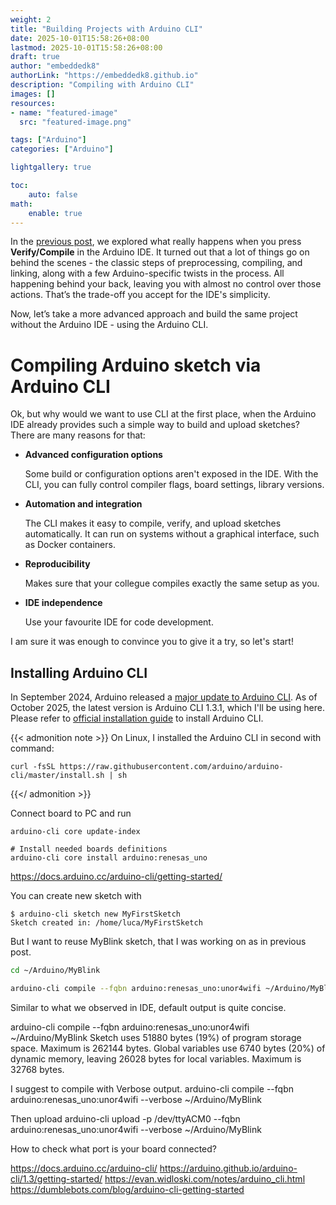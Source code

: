 ```yaml
---
weight: 2
title: "Building Projects with Arduino CLI"
date: 2025-10-01T15:58:26+08:00
lastmod: 2025-10-01T15:58:26+08:00
draft: true
author: "embeddedk8"
authorLink: "https://embeddedk8.github.io"
description: "Compiling with Arduino CLI"
images: []
resources:
- name: "featured-image"
  src: "featured-image.png"

tags: ["Arduino"]
categories: ["Arduino"]

lightgallery: true

toc:
    auto: false
math:
    enable: true
---
```


In the [previous post](/arduino-ide-build-process/), we explored what really happens when you press **Verify/Compile** in the Arduino IDE.
It turned out that a lot of things go on behind the scenes - the classic steps of preprocessing, compiling, and linking, 
along with a few Arduino-specific twists in the process. All happening behind your back,
leaving you with almost no control over those actions. That’s the trade-off you accept for the IDE's simplicity.

Now, let’s take a more advanced approach and build the same project without the Arduino IDE - using the Arduino CLI.

# Compiling Arduino sketch via Arduino CLI

Ok, but why would we want to use CLI at the first place, when the Arduino IDE already provides such a simple way to build and upload sketches?
There are many reasons for that:
- **Advanced configuration options**

    Some build or configuration options aren't exposed in the IDE. With the CLI, you can fully control compiler flags, board settings, library versions.
- **Automation and integration**

  The CLI makes it easy to compile, verify, and upload sketches automatically. It can run on systems without a graphical interface, such as Docker containers.
- **Reproducibility**

    Makes sure that your collegue compiles exactly the same setup as you.
- **IDE independence**
    
    Use your favourite IDE for code development.

I am sure it was enough to convince you to give it a try, so let's start!

## Installing Arduino CLI
In September 2024, Arduino released a [major update to Arduino CLI](https://blog.arduino.cc/2024/09/05/arduino-cli-1-0-is-out/). 
As of October 2025, the latest version is Arduino CLI 1.3.1, which I'll be using here. 
Please refer to [official installation guide](https://docs.arduino.cc/arduino-cli/installation/) to install Arduino CLI.

{{< admonition note >}}
On Linux, I installed the Arduino CLI in second with command:
```
curl -fsSL https://raw.githubusercontent.com/arduino/arduino-cli/master/install.sh | sh
```
{{</ admonition >}}


Connect board to PC and run
```
arduino-cli core update-index

# Install needed boards definitions
arduino-cli core install arduino:renesas_uno
```

https://docs.arduino.cc/arduino-cli/getting-started/

You can create new sketch with
```
$ arduino-cli sketch new MyFirstSketch
Sketch created in: /home/luca/MyFirstSketch
```

But I want to reuse MyBlink sketch, that I was working on as in previous post.

```bash
cd ~/Arduino/MyBlink

arduino-cli compile --fqbn arduino:renesas_uno:unor4wifi ~/Arduino/MyBlink
```

Similar to what we observed in IDE, default output is quite concise.

arduino-cli compile --fqbn arduino:renesas_uno:unor4wifi ~/Arduino/MyBlink
Sketch uses 51880 bytes (19%) of program storage space. Maximum is 262144 bytes.
Global variables use 6740 bytes (20%) of dynamic memory, leaving 26028 bytes for local variables. Maximum is 32768 bytes.


I suggest to compile with Verbose output.
arduino-cli compile --fqbn arduino:renesas_uno:unor4wifi --verbose  ~/Arduino/MyBlink

Then upload
arduino-cli upload -p /dev/ttyACM0 --fqbn arduino:renesas_uno:unor4wifi --verbose ~/Arduino/MyBlink

How to check what port is your board connected?



https://docs.arduino.cc/arduino-cli/
https://arduino.github.io/arduino-cli/1.3/getting-started/
https://evan.widloski.com/notes/arduino_cli.html
https://dumblebots.com/blog/arduino-cli-getting-started